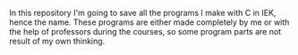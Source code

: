 In this repository I'm going to save all the programs I make with C in IEK, hence the name. 
These programs are either made completely by me or with the help of professors during the courses, so some program parts are not result of my own thinking.
